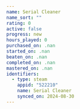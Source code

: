```yaml
---
name: Serial Cleaner
name_sort: ""
rating: 0
active: false
progress: new
hours_played: 0
purchased_on: .nan
started_on: .nan
beaten_on: .nan
completed_on: .nan
mastered_on: .nan
identifiers:
  - type: steam
    appid: "522210"
    name: Serial Cleaner
    synced_on: 2024-08-30
---
```

